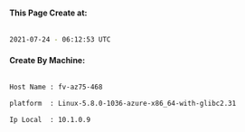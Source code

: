 
   
#### This Page Create at:

```bash

2021-07-24 - 06:12:53 UTC

```

#### Create By Machine:

```bash

Host Name : fv-az75-468

platform  : Linux-5.8.0-1036-azure-x86_64-with-glibc2.31

Ip Local  : 10.1.0.9

```

